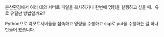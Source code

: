 분산환경에서 여러 대의 서버로 파일을 복사하거나
한번에 명령을 실행하고 싶을 때..
유료 유틸만 방법일까요?

Python으로 리모트서버들을 접속하고 
명령을 수행하고 
scp로 put을 수행하는 걸 하나 만들어 봤습니다. 


